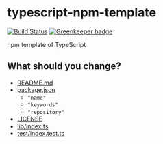 # typescript-npm-template
[![Build Status](https://travis-ci.com/nwtgck/typescript-npm-template.svg?token=TuxNpqznwwyy7hyJwBVm&branch=develop)](https://travis-ci.com/nwtgck/typescript-npm-template) [![Greenkeeper badge](https://badges.greenkeeper.io/nwtgck/typescript-npm-template.svg?token=3a427e403b556d075fb45f309f5ef99c47e46d91dc257e2fb197a335ecf0e4e4&ts=1536335929953)](https://greenkeeper.io/)

npm template of TypeScript

## What should you change?

- [README.md](README.md)
- [package.json](package.json)
  - `"name"`
  - `"keywords"`
  - `"repository"`
- [LICENSE](LICENSE)
- [lib/index.ts](lib/index.ts)
- [test/index.test.ts](test/index.test.ts)
